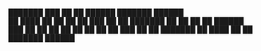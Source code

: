 ███████ ███    ██ ██ ██████  ███████  ██████  
██      ████   ██ ██ ██   ██    ███  ██    ██ 
███████ ██ ██  ██ ██ ██████    ███   ██    ██ 
     ██ ██  ██ ██ ██ ██       ███    ██    ██ 
███████ ██   ████ ██ ██      ███████  ██████  
                                              
                                              

